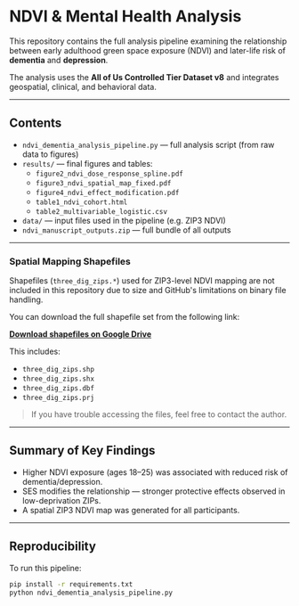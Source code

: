 # NDVI & Mental Health Analysis

This repository contains the full analysis pipeline examining the relationship between early adulthood green space exposure (NDVI) and later-life risk of **dementia** and **depression**.

The analysis uses the **All of Us Controlled Tier Dataset v8** and integrates geospatial, clinical, and behavioral data.

---

## Contents

- `ndvi_dementia_analysis_pipeline.py` — full analysis script (from raw data to figures)
- `results/` — final figures and tables:
  - `figure2_ndvi_dose_response_spline.pdf`
  - `figure3_ndvi_spatial_map_fixed.pdf`
  - `figure4_ndvi_effect_modification.pdf`
  - `table1_ndvi_cohort.html`
  - `table2_multivariable_logistic.csv`
- `data/` — input files used in the pipeline (e.g. ZIP3 NDVI)
- `ndvi_manuscript_outputs.zip` — full bundle of all outputs

---

### Spatial Mapping Shapefiles

Shapefiles (`three_dig_zips.*`) used for ZIP3-level NDVI mapping are not included in this repository due to size and GitHub's limitations on binary file handling.

You can download the full shapefile set from the following link:

**[Download shapefiles on Google Drive](https://drive.google.com/drive/folders/19BiQDEKbYPkRJN8mHImNF3-x7sN7PvQ3?usp=drive_link)**

This includes:
- `three_dig_zips.shp`
- `three_dig_zips.shx`
- `three_dig_zips.dbf`
- `three_dig_zips.prj`

> If you have trouble accessing the files, feel free to contact the author.

---

## Summary of Key Findings

- Higher NDVI exposure (ages 18–25) was associated with reduced risk of dementia/depression.
- SES modifies the relationship — stronger protective effects observed in low-deprivation ZIPs.
- A spatial ZIP3 NDVI map was generated for all participants.

---

## Reproducibility

To run this pipeline:

```bash
pip install -r requirements.txt
python ndvi_dementia_analysis_pipeline.py

